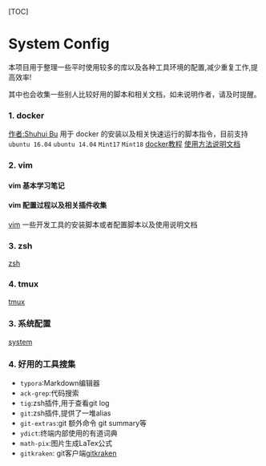 [TOC]

# System Config

本项目用于整理一些平时使用较多的库以及各种工具环境的配置,减少重复工作,提高效率!

其中也会收集一些别人比较好用的脚本和相关文档，如未说明作者，请及时提醒。

### 1. docker 
[作者:Shuhui Bu](https://github.com/bushuhui) 
用于 docker 的安装以及相关快速运行的脚本指令，目前支持 `ubuntu 16.04` `ubuntu 14.04` `Mint17` `Mint18`
[docker教程](./docker_scripts/docs/docker/README.md)
[使用方法说明文档](./docker_scripts/README.md)

### 2. vim 
#### vim 基本学习笔记
#### vim 配置过程以及相关插件收集
[vim](./vim/vim.md)
一些开发工具的安装脚本或者配置脚本以及使用说明文档

### 3.  zsh

[zsh](./zsh/README.md)

### 4. tmux

[tmux](./tmux/README.md)


### 3. 系统配置
[system](./system/system_config.md)

### 4. 好用的工具搜集
+ `typora`:Markdown编辑器
+ `ack-grep`:代码搜索
+ `tig`:zsh插件,用于查看git log
+ `git`:zsh插件,提供了一堆alias
+ `git-extras`:git 额外命令 git summary等
+ `ydict`:终端内部使用的有道词典
+ `math-pix`:图片生成LaTex公式
+ `gitkraken`: git客户端[gitkraken](https://www.gitkraken.com/)

